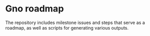 # Gno roadmap

The repository includes milestone issues and steps that serve as a roadmap, as well as scripts for generating various outputs.
